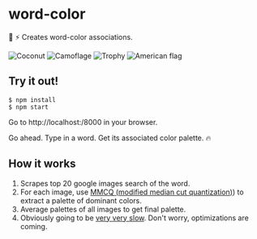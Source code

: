 # word-color

:art: :zap: Creates word-color associations.

![Coconut]('./pics/_coconut.PNG')
![Camoflage]('./pics/_camoflage.PNG')
![Trophy]('./pics/_trophy.PNG')
![American flag]('./pics/_usflag.PNG')

## Try it out!

```
$ npm install
$ npm start
```
Go to http://localhost:/8000 in your browser.

Go ahead. Type in a word. Get its associated color palette. :fire:

## How it works

1. Scrapes top 20 google images search of the word.
2. For each image, use [MMCQ (modified median cut quantization)](https://en.wikipedia.org/wiki/Median_cut)) to extract a palette of dominant colors.
3. Average palettes of all images to get final palette.
4. Obviously going to be [very very slow](https://giphy.com/gifs/disneyzootopia-l2JHVUriDGEtWOx0c). Don't worry, optimizations are coming.
